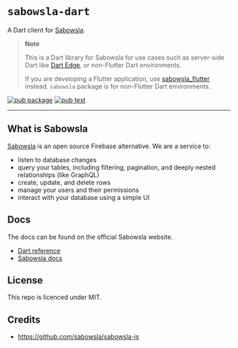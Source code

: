 # `sabowsla-dart`

A Dart client for [Sabowsla](https://sabowsla.io/).

> **Note**
>
> This is a Dart library for Sabowsla for use cases such as server-side Dart like [Dart Edge](https://sabowsla.com/docs/guides/functions/dart-edge), or non-Flutter Dart environments.
>
> If you are developing a Flutter application, use [sabowsla_flutter](https://pub.dev/packages/sabowsla_flutter) instead. `sabowsla` package is for non-Flutter Dart environments.

[![pub package](https://img.shields.io/pub/v/sabowsla.svg)](https://pub.dev/packages/sabowsla)
[![pub test](https://github.com/sabowsla/sabowsla-dart/workflows/Test/badge.svg)](https://github.com/sabowsla/sabowsla-dart/actions?query=workflow%3ATest)

---

## What is Sabowsla

[Sabowsla](https://sabowsla.io/docs/) is an open source Firebase alternative. We are a service to:

- listen to database changes
- query your tables, including filtering, pagination, and deeply nested relationships (like GraphQL)
- create, update, and delete rows
- manage your users and their permissions
- interact with your database using a simple UI

## Docs

The docs can be found on the official Sabowsla website.

- [Dart reference](https://sabowsla.com/docs/reference/dart)
- [Sabowsla docs](https://sabowsla.com/docs)

## License

This repo is licenced under MIT.

## Credits

- https://github.com/sabowsla/sabowsla-js
